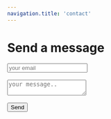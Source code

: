 ```yaml
---
navigation.title: 'contact'
---
```

<h1>Send a message</h1>
<form
  action="https://formspree.io/f/xoqoykgp"
  method="POST"
>
  <label>
  <input type="email" placeholder="your email" name="email">
  </label><br><br>
  <label>
 <textarea placeholder="your message.."name="Your Message"></textarea>
  </label><br><br>
  <button type="submit">Send</button>
</form>
  
